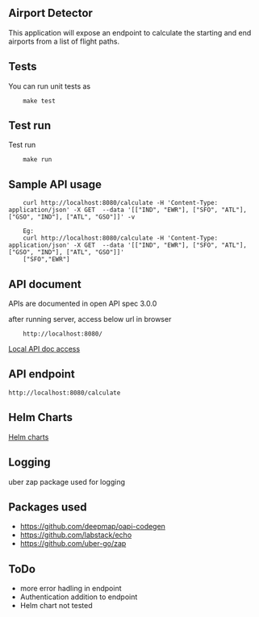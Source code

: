 ## Airport Detector
This application will expose an endpoint to calculate the starting and end airports from a list of flight paths.

## Tests
You can run unit tests as
```
    make test
```

## Test run
Test run 

```
    make run
```
## Sample API usage

```
    curl http://localhost:8080/calculate -H 'Content-Type: application/json' -X GET  --data '[["IND", "EWR"], ["SFO", "ATL"], ["GSO", "IND"], ["ATL", "GSO"]]' -v

    Eg:
    curl http://localhost:8080/calculate -H 'Content-Type: application/json' -X GET  --data '[["IND", "EWR"], ["SFO", "ATL"], ["GSO", "IND"], ["ATL", "GSO"]]' 
    ["SFO","EWR"]
```
## API document 
APIs are documented in open API spec 3.0.0

after running server, access below url in browser
```
    http://localhost:8080/
```

[Local API doc access](./api/airportcalculator.yaml)

## API endpoint

```
http://localhost:8080/calculate

```
## Helm Charts
[Helm charts](./deployment/)

## Logging 
uber zap package used for logging

## Packages used
- https://github.com/deepmap/oapi-codegen  
- https://github.com/labstack/echo 
- https://github.com/uber-go/zap

## ToDo
- more error hadling in endpoint
- Authentication addition to endpoint
- Helm chart not tested